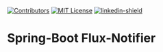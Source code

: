[![Contributors][contributors-shield]][contributors-url]
[![MIT License][license-shield]][license-url]
[![linkedin-shield]][linkedin-url]

# Spring-Boot Flux-Notifier

[linkedin-shield]: https://img.shields.io/badge/-LinkedIn-black.svg?style=for-the-badge&logo=linkedin&colorB=555
[linkedin-url]: https://www.linkedin.com/in/jorge-rojas-zafra-fullstack-developer
[contributors-shield]: https://img.shields.io/github/contributors/othneildrew/Best-README-Template.svg?style=for-the-badge
[contributors-url]: https://github.com/JorgeRojasDev/spring-boot-flux-notificator/graphs/contributors
[license-url]:https://github.com/JorgeRojasDev/spring-boot-flux-notifier/blob/main/LICENSE
[license-shield]: https://img.shields.io/github/license/othneildrew/Best-README-Template.svg?style=for-the-badge
